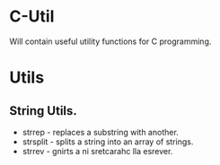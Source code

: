 C-Util
======

Will contain useful utility functions for C programming.

Utils
=====
String Utils.
-------------

* strrep - replaces a substring with another.
* strsplit - splits a string into an array of strings.
* strrev - gnirts a ni sretcarahc lla esrever.
